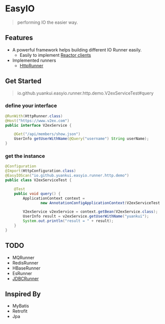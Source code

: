 # EasyIO

> performing IO the easier way.

## Features

- A powerful framework helps building different IO Runner easily.
  - Easily to implement [Reactor clients](https://github.com/yuankui/easyio/blob/master/reactor.md)
- Implemented runners
    - [HttpRunner](https://github.com/yuankui/easyio/tree/master/easyio-runner-http)

## Get Started

> io.github.yuankui.easyio.runner.http.demo.V2exServiceTest#query

### define your interface
```java
@RunWith(HttpRunner.class)
@Host("https://www.v2ex.com")
public interface V2exService {

    @Get("/api/members/show.json")
    UserInfo getUserWithName(@Query("username") String userName);
}
```

### get the instance
```java
@Configuration
@Import(HttpConfiguration.class)
@EasyIOScan("io.github.yuankui.easyio.runner.http.demo")
public class V2exServiceTest {

    @Test
    public void query() {
        ApplicationContext context =
                new AnnotationConfigApplicationContext(V2exServiceTest.class);

        V2exService v2exService = context.getBean(V2exService.class);
        UserInfo result = v2exService.getUserWithName("yuankui");
        System.out.println("result = " + result);
    }
}
```

## TODO
- MQRunner
- RedisRunner
- HBaseRunner
- EsRunner
- [JDBCRunner](README-JDBC.md)

## Inspired By

- MyBatis
- Retrofit
- Jpa
